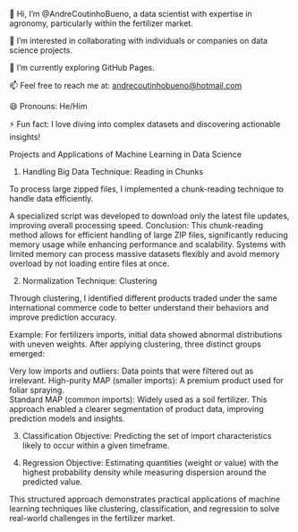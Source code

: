 👋 Hi, I’m @AndreCoutinhoBueno, a data scientist with expertise in agronomy, particularly within the fertilizer market. 

👀 I’m interested in collaborating with individuals or companies on data science projects. 

🌱 I’m currently exploring GitHub Pages. 

📫 Feel free to reach me at: andrecoutinhobueno@hotmail.com 

😄 Pronouns: He/Him 

⚡ Fun fact: I love diving into complex datasets and discovering actionable insights! 


Projects and Applications of Machine Learning in Data Science 
1. Handling Big Data 
Technique: Reading in Chunks 

To process large zipped files, I implemented a chunk-reading technique to handle data efficiently. 

A specialized script was developed to download only the latest file updates, improving overall processing speed. 
Conclusion:
This chunk-reading method allows for efficient handling of large ZIP files, significantly reducing memory usage while enhancing performance and scalability. Systems with limited memory can process massive datasets flexibly and avoid memory overload by not loading entire files at once. 

2. Normalization 
Technique: Clustering 

Through clustering, I identified different products traded under the same international commerce code to better understand their behaviors and improve prediction accuracy. 

Example: 
For fertilizers imports, initial data showed abnormal distributions with uneven weights. After applying clustering, three distinct groups emerged: 
 
Very low imports and outliers: Data points that were filtered out as irrelevant. 
High-purity MAP (smaller imports): A premium product used for foliar spraying.  
Standard MAP (common imports): Widely used as a soil fertilizer. 
This approach enabled a clearer segmentation of product data, improving prediction models and insights. 
 
3. Classification 
Objective: Predicting the set of import characteristics likely to occur within a given timeframe. 
 
4. Regression 
Objective: Estimating quantities (weight or value) with the highest probability density while measuring dispersion around the predicted value. 
 
This structured approach demonstrates practical applications of machine learning techniques like clustering, classification, and regression to solve real-world challenges in the fertilizer market. 
 
